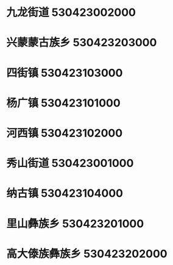 # 九龙街道 530423002000
# 兴蒙蒙古族乡 530423203000
# 四街镇 530423103000
# 杨广镇 530423101000
# 河西镇 530423102000
# 秀山街道 530423001000
# 纳古镇 530423104000
# 里山彝族乡 530423201000
# 高大傣族彝族乡 530423202000

